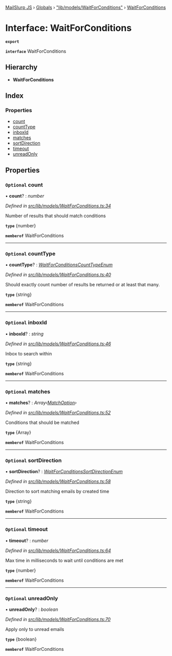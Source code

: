[MailSlurp JS](../README.md) › [Globals](../globals.md) › ["lib/models/WaitForConditions"](../modules/_lib_models_waitforconditions_.md) › [WaitForConditions](_lib_models_waitforconditions_.waitforconditions.md)

# Interface: WaitForConditions

**`export`** 

**`interface`** WaitForConditions

## Hierarchy

* **WaitForConditions**

## Index

### Properties

* [count](_lib_models_waitforconditions_.waitforconditions.md#optional-count)
* [countType](_lib_models_waitforconditions_.waitforconditions.md#optional-counttype)
* [inboxId](_lib_models_waitforconditions_.waitforconditions.md#optional-inboxid)
* [matches](_lib_models_waitforconditions_.waitforconditions.md#optional-matches)
* [sortDirection](_lib_models_waitforconditions_.waitforconditions.md#optional-sortdirection)
* [timeout](_lib_models_waitforconditions_.waitforconditions.md#optional-timeout)
* [unreadOnly](_lib_models_waitforconditions_.waitforconditions.md#optional-unreadonly)

## Properties

### `Optional` count

• **count**? : *number*

*Defined in [src/lib/models/WaitForConditions.ts:34](https://github.com/mailslurp/mailslurp-client-ts-js/blob/fc9510a/src/lib/models/WaitForConditions.ts#L34)*

Number of results that should match conditions

**`type`** {number}

**`memberof`** WaitForConditions

___

### `Optional` countType

• **countType**? : *[WaitForConditionsCountTypeEnum](../enums/_lib_models_waitforconditions_.waitforconditionscounttypeenum.md)*

*Defined in [src/lib/models/WaitForConditions.ts:40](https://github.com/mailslurp/mailslurp-client-ts-js/blob/fc9510a/src/lib/models/WaitForConditions.ts#L40)*

Should exactly count number of results be returned or at least that many.

**`type`** {string}

**`memberof`** WaitForConditions

___

### `Optional` inboxId

• **inboxId**? : *string*

*Defined in [src/lib/models/WaitForConditions.ts:46](https://github.com/mailslurp/mailslurp-client-ts-js/blob/fc9510a/src/lib/models/WaitForConditions.ts#L46)*

Inbox to search within

**`type`** {string}

**`memberof`** WaitForConditions

___

### `Optional` matches

• **matches**? : *Array‹[MatchOption](_lib_models_matchoption_.matchoption.md)›*

*Defined in [src/lib/models/WaitForConditions.ts:52](https://github.com/mailslurp/mailslurp-client-ts-js/blob/fc9510a/src/lib/models/WaitForConditions.ts#L52)*

Conditions that should be matched

**`type`** {Array<MatchOption>}

**`memberof`** WaitForConditions

___

### `Optional` sortDirection

• **sortDirection**? : *[WaitForConditionsSortDirectionEnum](../enums/_lib_models_waitforconditions_.waitforconditionssortdirectionenum.md)*

*Defined in [src/lib/models/WaitForConditions.ts:58](https://github.com/mailslurp/mailslurp-client-ts-js/blob/fc9510a/src/lib/models/WaitForConditions.ts#L58)*

Direction to sort matching emails by created time

**`type`** {string}

**`memberof`** WaitForConditions

___

### `Optional` timeout

• **timeout**? : *number*

*Defined in [src/lib/models/WaitForConditions.ts:64](https://github.com/mailslurp/mailslurp-client-ts-js/blob/fc9510a/src/lib/models/WaitForConditions.ts#L64)*

Max time in milliseconds to wait until conditions are met

**`type`** {number}

**`memberof`** WaitForConditions

___

### `Optional` unreadOnly

• **unreadOnly**? : *boolean*

*Defined in [src/lib/models/WaitForConditions.ts:70](https://github.com/mailslurp/mailslurp-client-ts-js/blob/fc9510a/src/lib/models/WaitForConditions.ts#L70)*

Apply only to unread emails

**`type`** {boolean}

**`memberof`** WaitForConditions
